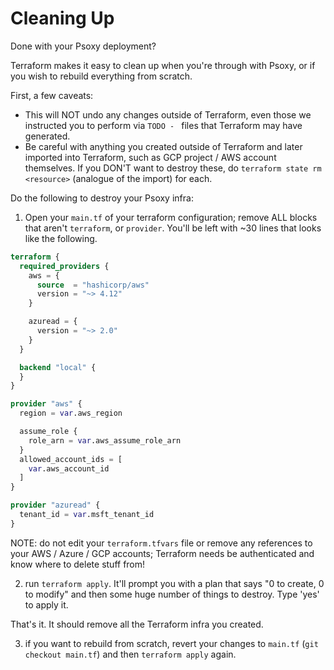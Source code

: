 # Cleaning Up

Done with your Psoxy deployment?

Terraform makes it easy to clean up when you're through with Psoxy, or if you wish to rebuild everything from scratch.

First, a few caveats:

- This will NOT undo any changes outside of Terraform, even those we instructed you to perform via `TODO - ` files that Terraform may have generated.
- Be careful with anything you created outside of Terraform and later imported into Terraform, such as GCP project / AWS account themselves. If you DON'T want to destroy these, do `terraform state rm <resource>` (analogue of the import) for each.

Do the following to destroy your Psoxy infra:

1. Open your `main.tf` of your terraform configuration; remove ALL blocks that aren't `terraform`, or `provider`. You'll be left with ~30 lines that looks like the following.

```terraform
terraform {
  required_providers {
    aws = {
      source  = "hashicorp/aws"
      version = "~> 4.12"
    }

    azuread = {
      version = "~> 2.0"
    }
  }

  backend "local" {
  }
}

provider "aws" {
  region = var.aws_region

  assume_role {
    role_arn = var.aws_assume_role_arn
  }
  allowed_account_ids = [
    var.aws_account_id
  ]
}

provider "azuread" {
  tenant_id = var.msft_tenant_id
}
```

NOTE: do not edit your `terraform.tfvars` file or remove any references to your AWS / Azure / GCP accounts; Terraform needs be authenticated and know where to delete stuff from!

2. run `terraform apply`. It'll prompt you with a plan that says "0 to create, 0 to modify" and then some huge number of things to destroy. Type 'yes' to apply it.

That's it. It should remove all the Terraform infra you created.

3. if you want to rebuild from scratch, revert your changes to `main.tf` (`git checkout main.tf`) and then `terraform apply` again.
